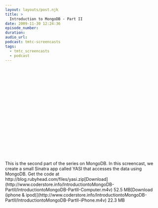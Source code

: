 ```yaml
---
layout: layouts/post.njk
title: >
  Introduction to MongoDB - Part II
date: 2009-11-30 12:24:36
episode_number:
duration:
audio_url:
podcast: tmtc-screencasts
tags:
  - tmtc_screencasts
  - podcast
---
```


<object width="540" height="304"><param name="allowfullscreen" value="true">

<param name="allowscriptaccess" value="always">
<param name="movie" value="http://vimeo.com/moogaloop.swf?clip_id=7900532&amp;server=vimeo.com&amp;show_title=0&amp;show_byline=0&amp;show_portrait=0&amp;color=00ADEF&amp;fullscreen=1">
<embed src="http://vimeo.com/moogaloop.swf?clip_id=7900532&amp;server=vimeo.com&amp;show_title=0&amp;show_byline=0&amp;show_portrait=0&amp;color=00ADEF&amp;fullscreen=1" type="application/x-shockwave-flash" allowfullscreen="true" allowscriptaccess="always" width="540" height="304"></embed></object>This is the second part of the series on MongoDB. In this screencast, we create a small Sinatra app called YASI that accesses the data using MongoDB. Get the code at http://blog.rubyhead.com/files/yasi.zip[Download](http://www.coderstore.info/IntroductiontoMongoDB-PartII/IntroductiontoMongoDB-PartII-Computer.m4v) 52.5 MB[Download (iphone & ipod)](http://www.coderstore.info/IntroductiontoMongoDB-PartII/IntroductiontoMongoDB-PartII-iPhone.m4v) 22.3 MB
